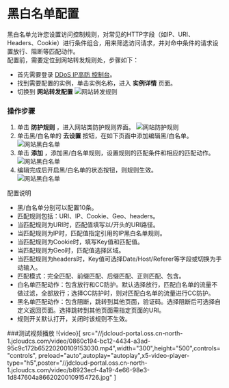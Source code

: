 # 黑白名单配置
黑白名单允许您设置访问控制规则，对常见的HTTP字段（如IP、URI、Headers、Cookie）进行条件组合，用来筛选访问请求，并对命中条件的请求设置放行、阻断等匹配动作。</BR>
配置前，需要定位到网站转发规则处，步骤如下：
- 首先需要登录 [DDoS IP高防 控制台](https://ip-anti-console.jdcloud.com/instancelist)。
- 找到需要配置的实例，单击实例名称，进入 **实例详情** 页面。
- 切换到 **网站转发配置** 
   ![网站转发规则](https://github.com/jdcloudcom/cn/blob/edit/image/Advanced%20Anti-DDoS/web-rule%2009.png)



### 操作步骤
1. 单击 **防护规则** ，进入网站类防护规则界面。
 ![网站防护规则](../../../../../image/Advanced%20Anti-DDoS/web-service-rule-01.png)
2. 单击黑/白名单的 **去设置** 按钮，在如下页面中添加编辑黑/白名单。
 ![网站黑白名单](../../../../../image/Advanced%20Anti-DDoS/web-service-rule-02.png)
3. 单击 **添加** ，添加黑/白名单规则，设置规则的匹配条件和相应的匹配动作。</BR>
 ![网站黑白名单](../../../../../image/Advanced%20Anti-DDoS/web-service-rule-03.png)
4. 编辑完成后开启黑/白名单的状态按钮，则规则生效。</BR>
 ![网站黑白名单](../../../../../image/Advanced%20Anti-DDoS/web-service-rule-04.png)

配置说明
 -  黑/白名单分别可以配置10条。</BR>
 -  匹配规则包括：URI、IP、Cookie、Geo、headers。</BR>
 -  当匹配规则为URI时，匹配值填写以/开头的URI路径。</BR>
 -  当匹配规则为IP时，匹配值指定引用的IP黑白名单规则。</BR>
 -  当匹配规则为Cookie时，填写Key值和匹配值。</BR>
 -  当匹配规则为Geo时，匹配值选择区域。</BR>
 -  当匹配规则为headers时，Key值可选择Date/Host/Referer等字段或切换为手动输入。</BR>
 -  匹配模式：完全匹配、前缀匹配、后缀匹配、正则匹配、包含。</BR>
 -  白名单匹配动作：包含放行和CC防护。默认选择放行，匹配白名单的流量不做过滤，全部放行；选择CC防护时，则对匹配白名单的流量进行CC防护。</BR>
 -  黑名单匹配动作：包含阻断，跳转到其他页面，验证码。选择阻断后可选择自定义返回页面。选择跳转到其他页面需指定页面的URI。</BR>
 -  规则开关默认打开，关闭时该规则不生效。</BR>




###测试视频播放
!{video}[ src="//jdcloud-portal.oss.cn-north-1.jcloudcs.com/video/0860c194-bc12-4434-a3ad-95c9c172b65220200109153030.mp4",width="300",height="500",controls="controls", preload="auto",autoplay="autoplay",x5-video-player-type="h5",poster="//jdcloud-portal.oss.cn-north-1.jcloudcs.com/video/b8923ecf-4a19-4e66-98e3-1d847604a86620200109154726.jpg" ]
